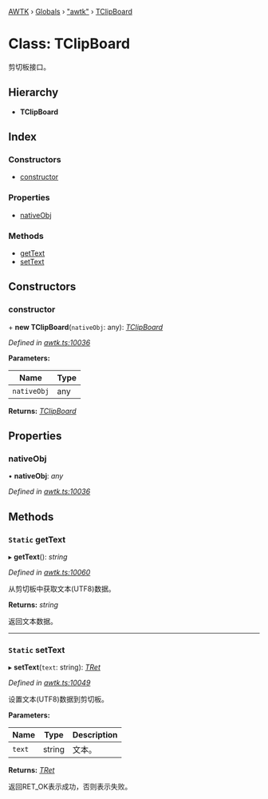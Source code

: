 [AWTK](../README.md) › [Globals](../globals.md) › ["awtk"](../modules/_awtk_.md) › [TClipBoard](_awtk_.tclipboard.md)

# Class: TClipBoard

剪切板接口。

## Hierarchy

* **TClipBoard**

## Index

### Constructors

* [constructor](_awtk_.tclipboard.md#constructor)

### Properties

* [nativeObj](_awtk_.tclipboard.md#nativeobj)

### Methods

* [getText](_awtk_.tclipboard.md#static-gettext)
* [setText](_awtk_.tclipboard.md#static-settext)

## Constructors

###  constructor

\+ **new TClipBoard**(`nativeObj`: any): *[TClipBoard](_awtk_.tclipboard.md)*

*Defined in [awtk.ts:10036](https://github.com/zlgopen/awtk-binding/blob/5be3859/tools/code_gen/js/output/awtk.ts#L10036)*

**Parameters:**

Name | Type |
------ | ------ |
`nativeObj` | any |

**Returns:** *[TClipBoard](_awtk_.tclipboard.md)*

## Properties

###  nativeObj

• **nativeObj**: *any*

*Defined in [awtk.ts:10036](https://github.com/zlgopen/awtk-binding/blob/5be3859/tools/code_gen/js/output/awtk.ts#L10036)*

## Methods

### `Static` getText

▸ **getText**(): *string*

*Defined in [awtk.ts:10060](https://github.com/zlgopen/awtk-binding/blob/5be3859/tools/code_gen/js/output/awtk.ts#L10060)*

从剪切板中获取文本(UTF8)数据。

**Returns:** *string*

返回文本数据。

___

### `Static` setText

▸ **setText**(`text`: string): *[TRet](../enums/_awtk_.tret.md)*

*Defined in [awtk.ts:10049](https://github.com/zlgopen/awtk-binding/blob/5be3859/tools/code_gen/js/output/awtk.ts#L10049)*

设置文本(UTF8)数据到剪切板。

**Parameters:**

Name | Type | Description |
------ | ------ | ------ |
`text` | string | 文本。  |

**Returns:** *[TRet](../enums/_awtk_.tret.md)*

返回RET_OK表示成功，否则表示失败。
